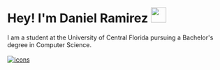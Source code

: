 <h1><b>Hey! I'm Daniel Ramirez </b><img src="https://media.giphy.com/media/hvRJCLFzcasrR4ia7z/giphy.gif" width="35"> </h1>

<p>
    I am a student at the University of Central Florida pursuing a Bachelor's degree in Computer Science. <br><br>
    <a href="https://skillicons.dev" target="_blank">
        <img src="https://skillicons.dev/icons?i=py,java,c,html,css,bootstrap" alt="icons"/>
    </a> 
</p>
